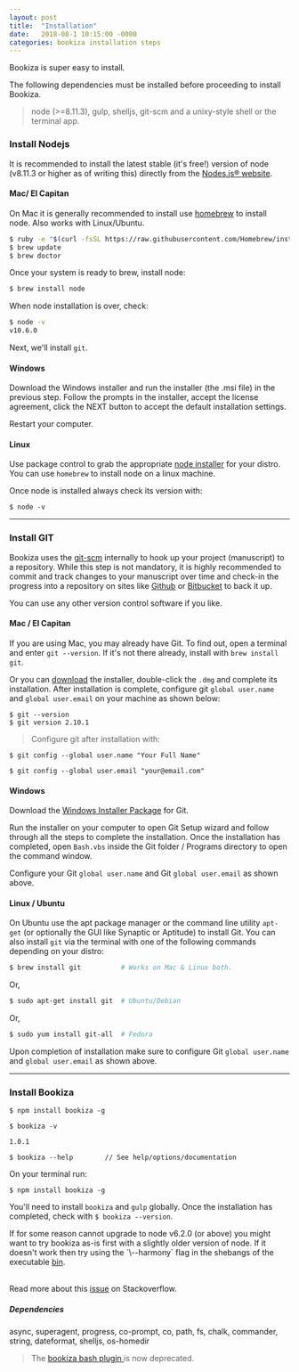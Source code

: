 ```yaml
---
layout: post
title:  "Installation"
date:   2018-08-1 10:15:00 -0000
categories: bookiza installation steps
---
```


Bookiza is super easy to install. 

The following dependencies must be installed before proceeding to install Bookiza.

> node (>=8.11.3), gulp, shelljs, git-scm and a unixy-style shell or the terminal app.


### Install Nodejs

It is recommended to install the latest stable (it's free!) version of node (v8.11.3 or higher as of writing this) directly from the [Nodes.js® website](https://nodejs.org/en/download/). 


#### Mac/ El Capitan

On Mac it is generally recommended to install use [homebrew](http://brew.sh/) to install node. Also works with Linux/Ubuntu. 


```bash
$ ruby -e "$(curl -fsSL https://raw.githubusercontent.com/Homebrew/install/master/install)"
$ brew update
$ brew doctor

```

Once your system is ready to brew, install node:
```bash
$ brew install node 
```
When node installation is over, check: 

```bash
$ node -v
v10.6.0

```

Next, we'll install `git`.


#### Windows
Download the Windows installer and run the installer (the .msi file) in the previous step. Follow the prompts in the installer, accept the license agreement, click the NEXT button to accept the default installation settings. 

Restart your computer.

#### Linux
Use package control to grab the appropriate [node installer](https://nodejs.org/en/download/package-manager/) for your distro. You can use `homebrew` to install node on a linux machine.

Once node is installed always check its version with:

`$ node -v`

---


### Install GIT

Bookiza uses the [git-scm](https://git-scm.com/book/en/v2/Getting-Started-Installing-Git) internally to hook up your project (manuscript) to a repository. While this step is not mandatory, it is highly recommended to commit and track changes to your manuscript over time and check-in the progress into a repository on sites like [Github](https://github.com) or [Bitbucket](https://bitbucket.org) to back it up. 

You can use any other version control software if you like. 

#### Mac / El Capitan

If you are using Mac, you may already have Git. To find out, open a terminal and enter `git --version`. If it's not there already, install with `brew install git`.

Or you can [download](http://git-scm.com/downloads) the installer, double-click the `.dmg` and complete its installation. After installation is complete, configure git `global user.name` and `global user.email` on your machine as shown below:


```
$ git --version
$ git version 2.10.1
```


> Configure git after installation with:

```
$ git config --global user.name "Your Full Name"

$ git config --global user.email "your@email.com"

```


#### Windows

Download the [Windows Installer Package](http://git-scm.com/download/win) for Git.

Run the installer on your computer to open Git Setup wizard and follow through all the steps to complete the installation. Once the installation has completed, open `Bash.vbs` inside the Git folder / Programs directory to open the command window.

Configure your Git `global user.name` and Git `global user.email` as shown above.

#### Linux / Ubuntu

On Ubuntu use the apt package manager or the command line utility `apt-get` (or optionally the GUI like Synaptic or Aptitude) to install Git. 
You can also install `git` via the terminal with one of the following commands depending on your distro:

```bash
$ brew install git          # Works on Mac & Linux both.
```
Or,

```bash
$ sudo apt-get install git  # Ubuntu/Debian 
```
Or, 

```bash
$ sudo yum install git-all  # Fedora

```

Upon completion of installation make sure to configure Git `global user.name` and `global user.email` as shown above.

---


### Install Bookiza

```
$ npm install bookiza -g

$ bookiza -v

1.0.1

$ bookiza --help        // See help/options/documentation

```

On your terminal run:

`$ npm install bookiza -g`

You'll need to install `bookiza` and `gulp` globally. Once the installation has completed, check with `$ bookiza --version`.

<aside class="notice"> 
  <span>
    If for some reason cannot upgrade to node v6.2.0 (or above) you might want to try bookiza as-is first with a slightly older version of node. If it doesn't work then try using the `\--harmony` flag in the shebangs of the executable <a href="https://github.com/bookiza/bookiza/blob/master/bin/bin.js">bin</a>. 
  </span>

  <p> 
    <br/> Read more about this <a href="http://stackoverflow.com/questions/28756759/how-to-start-global-npm-module-with-harmony-flag"> issue</a> on Stackoverflow. </p>
</aside>

##### Dependencies
async, superagent, progress, co-prompt, co, path, fs, chalk, commander, string, dateformat, shelljs, os-homedir

> The <a href="https://github.com/bookiza/bookiza/blob/master/bash/.bookiza">bookiza bash plugin </a> is now deprecated. 

